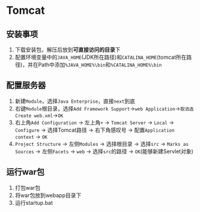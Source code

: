 # Tomcat
## 安装事项
1. 下载安装包，解压后放到**可直接访问的目录**下
2. 配置环境变量中的`JAVA_HOME`(JDK所在路径)和`CATALINA_HOME`(tomcat所在路径)，并在Path中添加`%JAVA_HOME%\bin`和`%CATALINA_HOME%\bin`
## 配置服务器
1. 新建`Module`，选择`Java Enterprise`，直接`next`到底
2. 右键`Module`根目录，选择`Add Framework Support`->`web Application`->`取消选Create web.xml`->`OK`
3. 右上角`Add Configuration` -> 左上角`+` -> `Tomcat Server` -> `Local` -> `Configure` -> 选择Tomcat路径 -> 右下角感叹号 -> 配置`Application context` -> `OK`
4. `Project Structure` -> 左侧`Modules` -> 选择根目录 -> 选择`src` -> `Marks as Sources` -> 左侧`Facets` -> `web` -> 选择`src`的路径 -> `OK`(能够新建Servlet对象)
## 运行war包
1. 打包war包
2. 将war包放到webapp目录下
3. 运行startup.bat